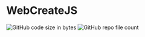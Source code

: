 # WebCreateJS
![GitHub code size in bytes](https://img.shields.io/github/languages/code-size/BeepBot99/WebCreateJS?color=skyblue&label=size&logo=github&logoColor=lightgreen&style=for-the-badge)
![GitHub repo file count](https://img.shields.io/github/directory-file-count/BeepBot99/WebCreateJS?color=skyblue&logo=github&logoColor=lightgreen&style=for-the-badge)
